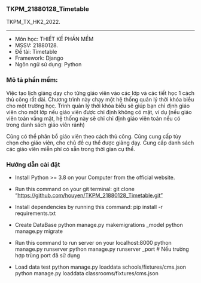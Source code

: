 ### TKPM_21880128_Timetable
TKPM_TX_HK2_2022.

-----------------
* Môn học: THIẾT KẾ PHẦN MỀM 
* MSSV: 21880128. 
* Đề tài: Timetable
* Framework: Django
* Ngôn ngữ sử dụng: Python

### Mô tả phần mềm:
  Việc tạo lịch giảng dạy cho từng giáo viên vào các lớp và các tiết học 1 cách thủ công rất dài.
  Chương trình này chạy một hệ thống quản lý thời khóa biểu cho một trường học.   Trình quản lý thời khóa biểu sẽ giúp bạn chỉ định giáo viên cho một lớp nếu giáo viên được chỉ định không có mặt, ví dụ (nếu giáo viên toán vắng mặt, hệ thống này sẽ chỉ chỉ định giáo viên toán nếu có trong danh sách giáo viên rảnh)

  Cũng có thể phân bổ giáo viên theo cách thủ công. Cũng cung cấp tùy chọn cho giáo viên, cho chủ đề cụ thể được giảng dạy. Cung cấp danh sách các giáo viên miễn phí có sẵn trong thời gian cụ thể.

### Hướng dẫn cài đặt
* Install Python >= 3.8 on your Computer from the official website.


* Run this command on your git terminal: 
    git clone “https://github.com/houyen/TKPM_21880128_Timetable.git”

* Install dependencies by running this command: 
    pip install -r requirements.txt

* Create DataBase
    python manage.py makemigrations _model
    python manage.py migrate

* Run this command to run server on your localhost:8000
    python manage.py runserver 
    python manage.py runserver _port # Nếu trường hợp trùng port đã sử dụng

* Load data test
    python manage.py loaddata schools/fixtures/cms.json
    python manage.py loaddata classrooms/fixtures/cms.json

